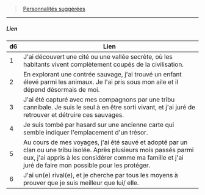 ﻿---
!PersonalityLinkItem
Id: background_explorateur_hd.md#lien
ParentLink: background_explorateur_hd.md#personnalités-suggérées
Name: Lien
ParentName: Personnalités suggérées
NameLevel: 5
Attributes: {}
---
> [Personnalités suggérées](hd_background_explorateur_personnalites_suggerees.md)

---

##### Lien

|d6|Lien|
|---|---|
|1|J'ai découvert une cité ou une vallée secrète, où les habitants vivent complètement coupés de la civilisation.|
|2|En explorant une contrée sauvage, j'ai trouvé un enfant élevé parmi les animaux. Je l'ai pris sous mon aile et il dépend désormais de moi.|
|3|J'ai été capturé avec mes compagnons par une tribu cannibale. Je suis le seul à en être sorti vivant, et j'ai juré de retrouver et détruire ces sauvages.|
|4|Je suis tombé par hasard sur une ancienne carte qui semble indiquer l'emplacement d'un trésor.|
|5|Au cours de mes voyages, j'ai été sauvé et adopté par un clan ou une tribu isolée. Après plusieurs mois passés parmi eux, j'ai appris à les considérer comme ma famille et j'ai juré de faire mon possible pour les protéger.|
|6|J'ai un(e) rival(e), et je cherche par tous les moyens à prouver que je suis meilleur que lui/ elle.|

